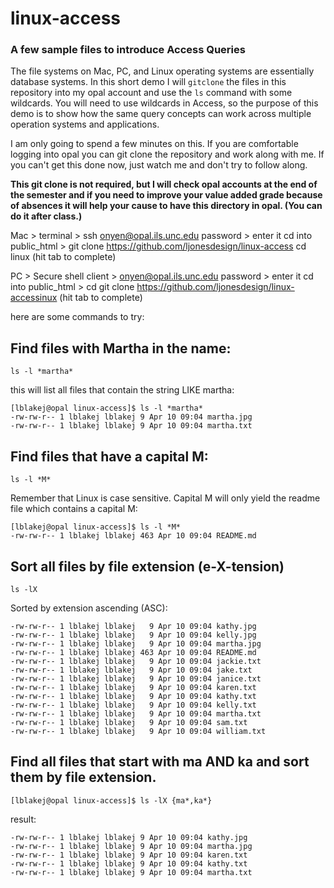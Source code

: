 # linux-access
### A few sample files to introduce Access Queries

The file systems on Mac, PC, and Linux operating systems are essentially database systems. In this short demo I will ```gitclone``` the files in this repository into my opal account and use the ``ls`` command with some wildcards. You will need to use wildcards in Access, so the purpose of this demo is to show how the same query concepts can work across multiple operation systems and applications. 

I am only going to spend a few minutes on this. If you are comfortable logging into opal you can git clone the repository and work along with me. If you can't get this done now, just watch me and don't try to follow along.

**This git clone is not required, but I will check opal accounts at the end of the semester and if you need to improve your value added grade because of absences it will help your cause to have this directory in opal. (You can do it after class.)**

Mac > 
terminal > 
ssh onyen@opal.ils.unc.edu 
password > enter it
cd into public_html > 
git clone https://github.com/ljonesdesign/linux-access
cd linux (hit tab to complete)


PC > 
Secure shell client >
onyen@opal.ils.unc.edu 
password > enter it
cd into public_html > 
cd git clone https://github.com/ljonesdesign/linux-accessinux (hit tab to complete)

here are some commands to try:

## Find files with Martha in the name:
```
ls -l *martha*
```
this will list all files that contain the string LIKE martha:

```
[lblakej@opal linux-access]$ ls -l *martha*
-rw-rw-r-- 1 lblakej lblakej 9 Apr 10 09:04 martha.jpg
-rw-rw-r-- 1 lblakej lblakej 9 Apr 10 09:04 martha.txt
```

## Find files that have a capital M:
```
ls -l *M*
```
Remember that Linux is case sensitive. Capital M will only yield the readme file which contains a capital M:
```
[lblakej@opal linux-access]$ ls -l *M*
-rw-rw-r-- 1 lblakej lblakej 463 Apr 10 09:04 README.md
```

## Sort all files by file extension (e-**X**-tension)

```
ls -lX
```

Sorted by extension ascending (ASC):
```
-rw-rw-r-- 1 lblakej lblakej   9 Apr 10 09:04 kathy.jpg
-rw-rw-r-- 1 lblakej lblakej   9 Apr 10 09:04 kelly.jpg
-rw-rw-r-- 1 lblakej lblakej   9 Apr 10 09:04 martha.jpg
-rw-rw-r-- 1 lblakej lblakej 463 Apr 10 09:04 README.md
-rw-rw-r-- 1 lblakej lblakej   9 Apr 10 09:04 jackie.txt
-rw-rw-r-- 1 lblakej lblakej   9 Apr 10 09:04 jake.txt
-rw-rw-r-- 1 lblakej lblakej   9 Apr 10 09:04 janice.txt
-rw-rw-r-- 1 lblakej lblakej   9 Apr 10 09:04 karen.txt
-rw-rw-r-- 1 lblakej lblakej   9 Apr 10 09:04 kathy.txt
-rw-rw-r-- 1 lblakej lblakej   9 Apr 10 09:04 kelly.txt
-rw-rw-r-- 1 lblakej lblakej   9 Apr 10 09:04 martha.txt
-rw-rw-r-- 1 lblakej lblakej   9 Apr 10 09:04 sam.txt
-rw-rw-r-- 1 lblakej lblakej   9 Apr 10 09:04 william.txt
```
## Find all files that start with ma AND ka and sort them by file extension.

```
[lblakej@opal linux-access]$ ls -lX {ma*,ka*}
```
result:

```
-rw-rw-r-- 1 lblakej lblakej 9 Apr 10 09:04 kathy.jpg
-rw-rw-r-- 1 lblakej lblakej 9 Apr 10 09:04 martha.jpg
-rw-rw-r-- 1 lblakej lblakej 9 Apr 10 09:04 karen.txt
-rw-rw-r-- 1 lblakej lblakej 9 Apr 10 09:04 kathy.txt
-rw-rw-r-- 1 lblakej lblakej 9 Apr 10 09:04 martha.txt
```

